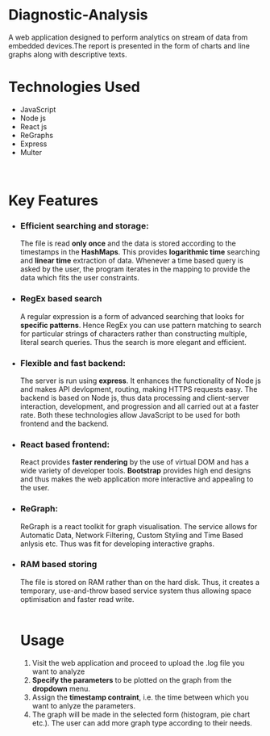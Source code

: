 # Diagnostic-Analysis

A web application designed to perform analytics on stream of data from embedded devices.The report is presented in the form of charts and line graphs along with descriptive texts.
<br>

<h1>Technologies Used</h1>
<ul>
  <li>JavaScript</li>
  <li>Node js</li>
  <li>React js</li>
  <li>ReGraphs</li>
  <li>Express</li>
  <li>Multer</li>
</ul>

<br>

<h1>Key Features</h1>
<ul>
  <li><h3>Efficient searching and storage:</h3>
    The file is read <b>only once</b> and the data is stored according to the timestamps in the <b>HashMaps</b>. This provides <b>logarithmic time</b> searching and <b>linear time</b> extraction of data. Whenever a time based query is asked by the user, the program iterates in the mapping to provide the data which fits the user constraints.
  </li>
  <li><h3>RegEx based search</h3>
    A regular expression is a form of advanced searching that looks for <b>specific patterns</b>. Hence RegEx you can use pattern matching to search for particular strings of characters rather than constructing multiple, literal search queries. Thus the search is more elegant and efficient.
  </li>
  <li><h3>Flexible and fast backend:</h3>
    The server is run using <b>express</b>. It enhances the functionality of Node js and makes API devlopment, routing, making HTTPS requests easy. 
    The backend is based on Node js, thus data processing and client-server interaction, development, and progression and all carried out at a faster rate. Both these technologies allow JavaScript to be used for both frontend and the backend.
  </li>
  <li>
    <h3>React based frontend:</h3>
    React provides <b>faster rendering</b> by the use of virtual DOM and has a wide variety of developer tools. <b>Bootstrap</b> provides high end designs and thus makes the web application more interactive and appealing to the user.
  </li>
  <li><h3>ReGraph: </h3>
    ReGraph is a react toolkit for graph visualisation. The service allows for Automatic Data, Network Filtering, Custom Styling and Time Based anlysis etc. Thus was fit for developing interactive graphs.
  <li><h3>RAM based storing</h3>
    The file is stored on RAM rather than on the hard disk. Thus, it creates a temporary, use-and-throw based service system thus allowing space optimisation and faster read write.
    </li>
 
 
 <br>
  
  <h1>Usage</h1>
  <ol>
    <li>Visit the web application and proceed to upload the .log file you want to analyze</li>
    <li><b>Specify the parameters</b> to be plotted on the graph from the <b>dropdown</b> menu. </li>
    <li>Assign the <b>timestamp contraint</b>, i.e. the time between which you want to anlyze the parameters.</li>
     <li>The graph will be made in the selected form (histogram, pie chart etc.). The user can add more graph type according to their needs.</li>
  </ol>
    
  
